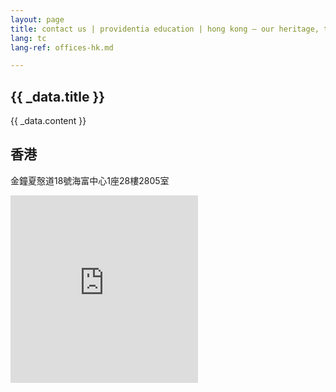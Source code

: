 ```yaml
---
layout: page
title: contact us | providentia education | hong kong — our heritage, their future | providentia education | hong kong
lang: tc
lang-ref: offices-hk.md

---
```

<!-- spotlight -->
<!-- offices-hk -->

<section class="wrapper style1 align-center invert">
  <div class="inner">
    <h2>{{ _data.title }}</h2>
    <p>{{ _data.content }}</p>
  </div>
  <div class="spotlight style1 fifty content-align-left orient-left invert">
    <div class="content">
      <h2 class="motto">香港</h2>
      <p>金鐘夏慤道18號海富中心1座28樓2805室</p>
    </div>
    <div class="map-responsive">
      <iframe src="https://www.google.com/maps/embed?pb=!1m18!1m12!1m3!1d922.9901314029006!2d114.16427562918003!3d22.279485099083427!2m3!1f0!2f0!3f0!3m2!1i1024!2i768!4f13.1!3m3!1m2!1s0x340400671ba9fad5%3A0x86076644c32ff0fd!2s18%20Harcourt%20Rd%2C%20Admiralty!5e0!3m2!1sen!2shk!4v1575170354774!5m2!1sen!2shk" width="300" height="300" frameborder="0" style="border:0" allowfullscreen>></iframe>
    </div>
  </div>
</section>